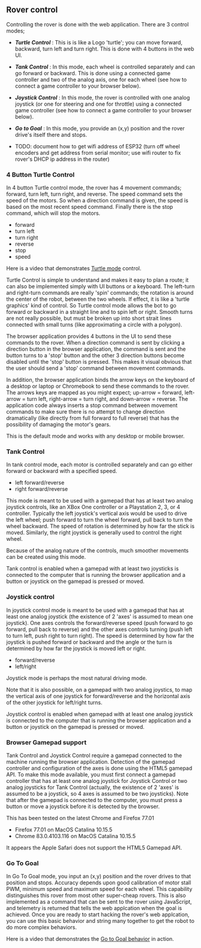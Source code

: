 ## Rover control
Controlling the rover is done with the web application.  There are 3 control modes;
- ***Turtle Control*** : This is is like a Logo 'turtle'; you can move forward, backward, turn left and turn right.  This is done with 4 buttons in the web UI.
- ***Tank Control*** : In this mode, each wheel is controlled separately and can go forward or backward.  This is done using a connected game controller and two of the analog axis, one for each wheel (see how to connect a game controller to your browser below).
- ***Joystick Control*** : In this mode, the rover is controlled with one analog joystick (or one for steering and one for throttle) using a connected game controller (see how to connect a game controller to your browser below). 
- ***Go to Goal*** : In this mode, you provide an (x,y) position and the rover drive's itself there and stops.

- TODO: document how to get wifi address of ESP32 (turn off wheel encoders and get address from serial monitor; use wifi router to fix rover's DHCP ip address in the router)

### 4 Button Turtle Control 
In 4 button Turtle control mode, the rover has 4 movement commands; forward, turn left, turn right, and reverse.  The speed command sets the speed of the motors.  So when a direction command is given, the speed is based on the most recent speed command.  Finally there is the stop command, which will stop the motors.  
- forward
- turn left
- turn right
- reverse
- stop
- speed

Here is a video that demonstrates [Turtle mode](https://youtu.be/yN2ya2mlBNU) control.

Turtle Control is simple to understand and makes it easy to plan a route; it can also be implemented simply with UI buttons or a keyboard.  The left-turn and right-turn commands are really 'spin' commands; the rotation is around the center of the robot, between the two wheels.  If effect, it is like a 'turtle graphics' kind of control.  So Turtle control mode allows the bot to go forward or backward in a straight line and to spin left or right.  Smooth turns are not really possible, but must be broken up into short strait lines connected with small turns (like approximating a circle with a polygon).

The browser application provides 4 buttons in the UI to send these commands to the rover.  When a direction command is sent by clicking a direction button in the browser application, the command is sent and the button turns to a 'stop' button and the other 3 direction buttons become disabled until the 'stop' button is pressed.  This makes it visual obvious that the user should send a 'stop' command between movement commands.

In addition, the browser application binds the arrow keys on the keyboard of a desktop or laptop or Chromebook to send these commands to the rover.  The arrows keys are mapped as you might expect; up-arrow = forward, left-arrow = turn left, right-arrow = turn right, and down-arrow = reverse.  The application code always inserts a stop command between movement commands to make sure there is no attempt to change direction dramatically (like directly from full forward to full reverse) that has the possibility of damaging the motor's gears.

This is the default mode and works with any desktop or mobile browser.


### Tank Control
In tank control mode, each motor is controlled separately and can go either forward or backward with a specified speed.
- left forward/reverse
- right forward/reverse

This mode is meant to be used with a gamepad that has at least two analog joystick controls, like an XBox One controller or a Playstation 2, 3, or 4 controller.  Typically the left joystick's vertical axis would be used to drive the left wheel; push forward to turn the wheel forward, pull back to turn the wheel backward.  The speed of rotation is determined by how far the stick is moved.  Similarly, the right joystick is generally used to control the right wheel.

Because of the analog nature of the controls, much smoother movements can be created using this mode.

Tank control is enabled when a gamepad with at least two joysticks is connected to the computer that is running the browser application and a button or joystick on the gamepad is pressed or moved.


### Joystick control
In joystick control mode is meant to be used with a gamepad that has at least one analog joystick (the existence of 2 'axes' is assumed to mean one joystick).  One axes controls the forward/reverse speed (push forward to go forward, pull back to reverse) and the other axes controls turning (push left to turn left, push right to turn right).  The speed is determined by how far the joystick is pushed forward or backward and the angle or the turn is determined by how far the joystick is moved left or right.
- forward/reverse
- left/right

Joystick mode is perhaps the most natural driving mode.  

Note that it is also possible, on a gamepad with two analog joystics, to map the vertical axis of one joystick for forward/reverse and the horizontal axis of the other joystick for left/right turns.

Joystick control is enabled when gamepad with at least one analog joystick is connected to the computer that is running the browser application and a button or joystick on the gamepad is pressed or moved.


### Browser Gamepad support
Tank Control and Joystick Control require a gamepad connected to the machine running the browser application. Detection of the gamepad controller and configuration of the axes is done using the HTML5 gamepad API.  To make this mode available, you must first connect a gamepad controller that has at least one analog joystick for Joystick Control or two analog joysticks for Tank Control (actually, the existence of 2 'axes' is assumed to be a joystick, so 4 axes is assumed to be two joysticks).  Note that after the gamepad is connected to the computer, you must press a button or move a joystick before it is detected by the browser.

This has been tested on the latest Chrome and Firefox 77.01
- Firefox 77.01 on MacOS Catalina 10.15.5
- Chrome 83.0.4103.116 on MacOS Catalina 10.15.5

It appears the Apple Safari does not support the HTML5 Gamepad API.

### Go To Goal
In Go To Goal mode, you input an (x,y) position and the rover drives to that position and stops.  Accuracy depends upon good calibration of motor stall PWM, minimum speed and maximum speed for each wheel.  This capability distinguishes this rover from most other super-cheap rovers.  This is also implemented as a command that can be sent to the rover using JavaScript, and telemetry is returned that tells the web applcation when the goal is achieved.  Once you are ready to start hacking the rover's web applcation, you can use this basic behavior and string many together to get the robot to do more complex behaviors.

Here is a video that demonstrates the [Go to Goal behavior](https://youtu.be/_eKCqswX5D0) in action.
